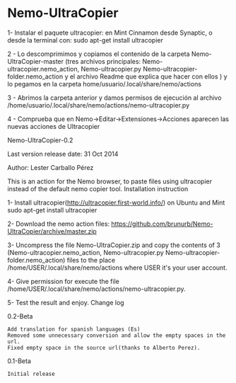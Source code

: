 # Nemo-UltraCopier

1- Instalar el paquete ultracopier: en Mint Cinnamon desde Synaptic, o desde la terminal con:  sudo apt-get install ultracopier

 2 - Lo descomprimimos y copiamos el contenido de la carpeta Nemo-UltraCopier-master 
     (tres archivos principales: 
     Nemo-ultracopier.nemo_action, 
     Nemo-ultracopier.py 
     Nemo-ultracopier-folder.nemo_action 
     y el archivo Readme que explica que hacer con ellos ) y lo pegamos 
     en la carpeta home/usuario/.local/share/nemo/actions

3 - Abrimos la carpeta anterior y damos permisos de ejecución 
    al archivo /home/usuario/.local/share/nemo/actions/nemo-ultracopier.py
    
4 - Comprueba que en Nemo->Editar->Extensiones->Acciones aparecen las nuevas acciones de Ultracopier 



Nemo-UltraCopier-0.2

Last version release date: 31 Oct 2014

Author: Lester Carballo Pérez

This is an action for the Nemo browser, to paste files using ultracopier instead of the default nemo copier tool.
Installation instruction

1- Install ultracopier(http://ultracopier.first-world.info/) on Ubuntu and Mint sudo apt-get install ultracopier

2- Download the nemo action files: https://github.com/brunurb/Nemo-UltraCopier/archive/master.zip

3- Uncompress the file Nemo-UltraCopier.zip and copy the contents of 3 (Nemo-ultracopier.nemo_action, Nemo-ultracopier.py 
   Nemo-ultracopier-folder.nemo_action) files to the place /home/USER/.local/share/nemo/actions where USER it's your user       account.

4- Give permission for execute the file /home/USER/.local/share/nemo/actions/nemo-ultracopier.py.

5- Test the result and enjoy.
Change log

0.2-Beta

    Add translation for spanish languages (Es)
    Removed some unnecessary conversion and allow the empty spaces in the url.
    Fixed empty space in the source url(thanks to Alberto Perez).

0.1-Beta

    Initial release
